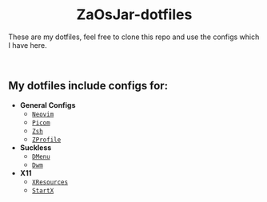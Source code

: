
<h1 align="center" id="zaosjar-dotfiles">ZaOsJar-dotfiles</h1>
<p>These are my dotfiles, feel free to clone this repo and use the configs which I have here.</p>
<br>
<h2 id="my-dotfiles-include-configs-for-">My dotfiles include configs for:</h2>
<ul>
<li><strong>General Configs</strong><ul>
<li><a href="https://github.com/ZaOsJar/ZaOsJar-dotfiles/tree/main/.config/nvim"><code>Neovim</code></a></li>
<li><a href="https://github.com/ZaOsJar/ZaOsJar-dotfiles/tree/main/.config/picom"><code>Picom</code></a></li>
<li><a href="https://github.com/ZaOsJar/ZaOsJar-dotfiles/blob/main/.zshrc"><code>Zsh</code></a></li>
<li><a href="https://github.com/ZaOsJar/ZaOsJar-dotfiles/blob/main/.zprofile"><code>ZProfile</code></a></li>
</ul>
</li>
<li><strong>Suckless</strong><ul>
<li><a href="https://github.com/ZaOsJar/ZaOsJar-dotfiles/tree/main/.config/dmenu"><code>DMenu</code></a></li>
<li><a href="https://github.com/ZaOsJar/ZaOsJar-dotfiles/tree/main/.config/dwm"><code>Dwm</code></a></li>
</ul>
</li>
<li><strong>X11</strong><ul>
<li><a href="https://github.com/ZaOsJar/ZaOsJar-dotfiles/blob/main/.Xresources"><code>XResources</code></a></li>
<li><a href="https://github.com/ZaOsJar/ZaOsJar-dotfiles/blob/main/.xinitrc"><code>StartX</code></a></li>
</ul>
</li>
</ul>

